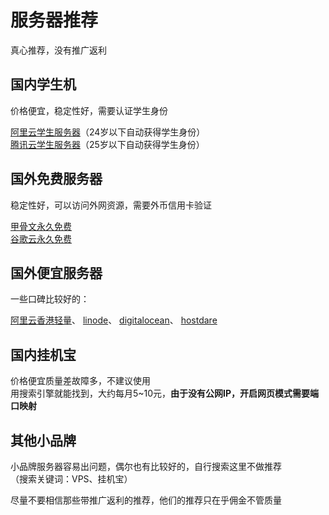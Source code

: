 # 服务器推荐

真心推荐，没有推广返利

## 国内学生机

价格便宜，稳定性好，需要认证学生身份

[阿里云学生服务器](https://promotion.aliyun.com/ntms/act/campus2018.html)（24岁以下自动获得学生身份）  
[腾讯云学生服务器](https://cloud.tencent.com/act/campus)（25岁以下自动获得学生身份）

## 国外免费服务器

稳定性好，可以访问外网资源，需要外币信用卡验证

[甲骨文永久免费](https://www.oracle.com/cloud/free/)  
[谷歌云永久免费](https://console.cloud.google.com/freetrial)

## 国外便宜服务器

一些口碑比较好的：

[阿里云香港轻量](https://common-buy.aliyun.com/?commodityCode=swas&regionId=cn-hongkong#/buy)、
[linode](https://www.linode.com)、
[digitalocean](https://www.digitalocean.com/)、
[hostdare](https://www.hostdare.com/)

## 国内挂机宝

价格便宜质量差故障多，不建议使用  
用搜索引擎就能找到，大约每月5~10元，**由于没有公网IP，开启网页模式需要端口映射**

## 其他小品牌

小品牌服务器容易出问题，偶尔也有比较好的，自行搜索这里不做推荐  
（搜索关键词：VPS、挂机宝）

尽量不要相信那些带推广返利的推荐，他们的推荐只在乎佣金不管质量
